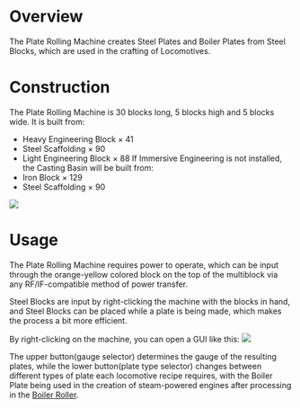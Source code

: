 # Overview
The Plate Rolling Machine creates Steel Plates and Boiler Plates from Steel Blocks, which are used in the crafting of Locomotives.

# Construction
The Plate Rolling Machine is 30 blocks long, 5 blocks high and 5 blocks wide.
It is built from:
* Heavy Engineering Block × 41
* Steel Scaffolding × 90
* Light Engineering Block × 88
If Immersive Engineering is not installed, the Casting Basin will be built from:
* Iron Block × 129
* Steel Scaffolding × 90

![](immersiverailroading:wiki/images/plate_machine1.png)

# Usage
The Plate Rolling Machine requires power to operate, which can be input through the orange-yellow colored block on the top of the multiblock via any RF/IF-compatible method of power transfer.

Steel Blocks are input by right-clicking the machine with the blocks in hand, and Steel Blocks can be placed while a plate is being made, which makes the process a bit more efficient.

By right-clicking on the machine, you can open a GUI like this:
![](immersiverailroading:wiki/images/plate_rolling_gui.png)

The upper button(gauge selector) determines the gauge of the resulting plates, while the lower button(plate type selector) changes between different types of plate each locomotive recipe requires, with the Boiler Plate being used in the creation of steam-powered engines after processing in the [Boiler Roller](immersiverailroading:wiki/en_us/machines/boiler_roller.md).
